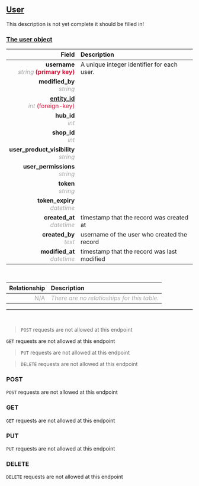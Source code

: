 ## <u>User</u>
This description is not yet complete it should be filled in!


### <u>The user object</u>

Field | Description
------:|:------------
__username__ <br><font color="DarkGray">_string_</font> <font color="Crimson">__(primary key)__</font> | A unique integer identifier for each user.
__modified_by__ <br><font color="DarkGray">_string_</font> <font color="Crimson"></font> | 
__<a href="/#entity">entity_id</a>__ <br><font color="DarkGray">_int_</font> <font color="Crimson">(foreign-key)</font> | 
__hub_id__ <br><font color="DarkGray">_int_</font> <font color="Crimson"></font> | 
__shop_id__ <br><font color="DarkGray">_int_</font> <font color="Crimson"></font> | 
__user_product_visibility__ <br><font color="DarkGray">_string_</font> <font color="Crimson"></font> | 
__user_permissions__ <br><font color="DarkGray">_string_</font> <font color="Crimson"></font> | 
__token__ <br><font color="DarkGray">_string_</font> <font color="Crimson"></font> | 
__token_expiry__ <br><font color="DarkGray">_datetime_</font> <font color="Crimson"></font> | 
__created_at__  <br><font color="DarkGray">_datetime_</font> | timestamp that the record was created at
__created_by__  <br><font color="DarkGray">_text_</font>| username of the user who created the record
__modified_at__ <br><font color="DarkGray">_datetime_</font>| timestamp that the record was last modified


<br>

Relationship | Description
-------------:|:------------
<font color="DarkGray">N/A</font> | <font color="DarkGray">_There are no relatioships for this table._</font>

<hr>
<br>

> `POST` requests are not allowed at this endpoint

`GET` requests are not allowed at this endpoint

>`PUT` requests are not allowed at this endpoint

> `DELETE` requests are not allowed at this endpoint



### POST
`POST` requests are not allowed at this endpoint

 ### GET
`GET` requests are not allowed at this endpoint

### PUT
`PUT` requests are not allowed at this endpoint

### DELETE
`DELETE` requests are not allowed at this endpoint



    